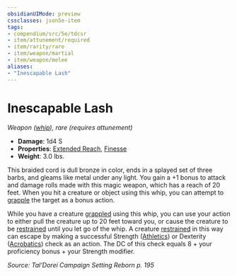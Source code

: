 ```yaml
---
obsidianUIMode: preview
cssclasses: json5e-item
tags:
- compendium/src/5e/tdcsr
- item/attunement/required
- item/rarity/rare
- item/weapon/martial
- item/weapon/melee
aliases: 
- "Inescapable Lash"
---
```

# Inescapable Lash
*Weapon ([whip](Mechanics/items/whip.md)), rare (requires attunement)*  

- **Damage**: 1d4 S
- **Properties**: [Extended Reach](Mechanics/Rules/item-properties.md#Extended%20Reach), [Finesse](Mechanics/Rules/item-properties.md#Finesse)
- **Weight**: 3.0 lbs.

This braided cord is dull bronze in color, ends in a splayed set of three barbs, and gleams like metal under any light. You gain a +1 bonus to attack and damage rolls made with this magic weapon, which has a reach of 20 feet. When you hit a creature or object using this whip, you can attempt to [grapple](Mechanics/Rules/actions.md#Grapple) the target as a bonus action.

While you have a creature [grappled](Mechanics/Rules/conditions.md#Grappled) using this whip, you can use your action to either pull the creature up to 20 feet toward you, or cause the creature to be [restrained](Mechanics/Rules/conditions.md#Restrained) until you let go of the whip. A creature [restrained](Mechanics/Rules/conditions.md#Restrained) in this way can escape by making a successful Strength ([Athletics](Mechanics/Rules/skills.md#Athletics)) or Dexterity ([Acrobatics](Mechanics/Rules/skills.md#Acrobatics)) check as an action. The DC of this check equals 8 + your proficiency bonus + your Strength modifier.

*Source: Tal'Dorei Campaign Setting Reborn p. 195*